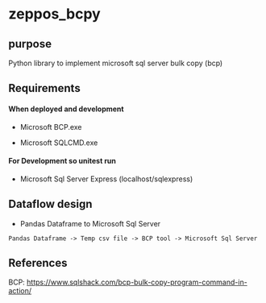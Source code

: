 # zeppos_bcpy

## purpose
Python library to implement microsoft sql server bulk copy (bcp)


## Requirements
#### When deployed and development
* Microsoft BCP.exe 
- Microsoft SQLCMD.exe
#### For Development so unitest run
- Microsoft Sql Server Express (localhost/sqlexpress)

## Dataflow design
- Pandas Dataframe to Microsoft Sql Server
```
Pandas Dataframe -> Temp csv file -> BCP tool -> Microsoft Sql Server
```

## References
BCP: https://www.sqlshack.com/bcp-bulk-copy-program-command-in-action/